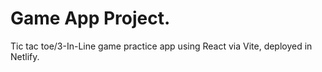 # Game App Project.

Tic tac toe/3-In-Line game practice app using React via Vite, deployed in Netlify.
